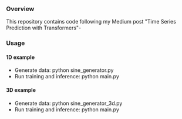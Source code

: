 ### Overview
This repository contains code following my Medium post "Time Series Prediction with Transformers"-

### Usage

#### 1D example
- Generate data: python sine_generator.py
- Run training and inference: python main.py

#### 3D example
- Generate data: python sine_generator_3d.py
- Run training and inference: python main.py